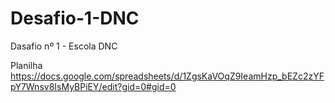 # Desafio-1-DNC
Dasafio nº 1 - Escola DNC

Planilha https://docs.google.com/spreadsheets/d/1ZgsKaVOqZ9IeamHzp_bEZc2zYFpY7Wnsv8IsMyBPiEY/edit?gid=0#gid=0
